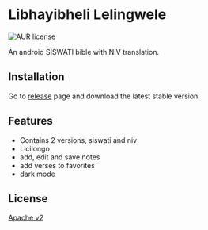 # Libhayibheli Lelingwele

![AUR license](https://img.shields.io/aur/license/android-studio)

An android SISWATI bible with NIV translation. 

## Installation
Go to [release](https://github.com/LindelwaSfiso/libhayibheli-lelingwele/releases) page and download the latest stable version.

## Features
- Contains 2 versions, siswati and niv
- Licilongo
- add, edit and save notes
- add verses to favorites
- dark mode

## License

[Apache v2](https://choosealicense.com/licenses/apache/)
